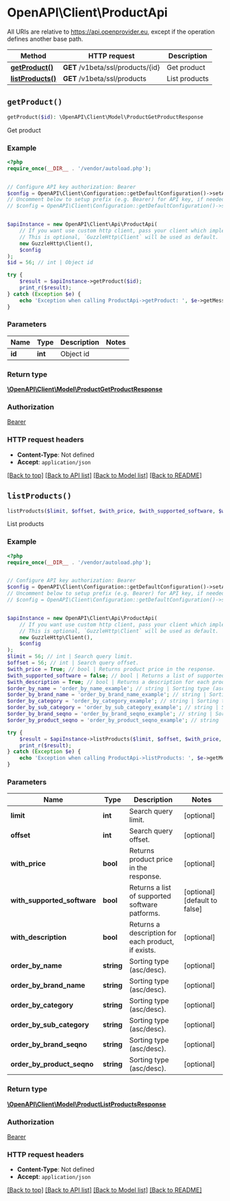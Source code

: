 # OpenAPI\Client\ProductApi

All URIs are relative to https://api.openprovider.eu, except if the operation defines another base path.

| Method | HTTP request | Description |
| ------------- | ------------- | ------------- |
| [**getProduct()**](ProductApi.md#getProduct) | **GET** /v1beta/ssl/products/{id} | Get product |
| [**listProducts()**](ProductApi.md#listProducts) | **GET** /v1beta/ssl/products | List products |


## `getProduct()`

```php
getProduct($id): \OpenAPI\Client\Model\ProductGetProductResponse
```

Get product

### Example

```php
<?php
require_once(__DIR__ . '/vendor/autoload.php');


// Configure API key authorization: Bearer
$config = OpenAPI\Client\Configuration::getDefaultConfiguration()->setApiKey('Authorization', 'YOUR_API_KEY');
// Uncomment below to setup prefix (e.g. Bearer) for API key, if needed
// $config = OpenAPI\Client\Configuration::getDefaultConfiguration()->setApiKeyPrefix('Authorization', 'Bearer');


$apiInstance = new OpenAPI\Client\Api\ProductApi(
    // If you want use custom http client, pass your client which implements `GuzzleHttp\ClientInterface`.
    // This is optional, `GuzzleHttp\Client` will be used as default.
    new GuzzleHttp\Client(),
    $config
);
$id = 56; // int | Object id

try {
    $result = $apiInstance->getProduct($id);
    print_r($result);
} catch (Exception $e) {
    echo 'Exception when calling ProductApi->getProduct: ', $e->getMessage(), PHP_EOL;
}
```

### Parameters

| Name | Type | Description  | Notes |
| ------------- | ------------- | ------------- | ------------- |
| **id** | **int**| Object id | |

### Return type

[**\OpenAPI\Client\Model\ProductGetProductResponse**](../Model/ProductGetProductResponse.md)

### Authorization

[Bearer](../../README.md#Bearer)

### HTTP request headers

- **Content-Type**: Not defined
- **Accept**: `application/json`

[[Back to top]](#) [[Back to API list]](../../README.md#endpoints)
[[Back to Model list]](../../README.md#models)
[[Back to README]](../../README.md)

## `listProducts()`

```php
listProducts($limit, $offset, $with_price, $with_supported_software, $with_description, $order_by_name, $order_by_brand_name, $order_by_category, $order_by_sub_category, $order_by_brand_seqno, $order_by_product_seqno): \OpenAPI\Client\Model\ProductListProductsResponse
```

List products

### Example

```php
<?php
require_once(__DIR__ . '/vendor/autoload.php');


// Configure API key authorization: Bearer
$config = OpenAPI\Client\Configuration::getDefaultConfiguration()->setApiKey('Authorization', 'YOUR_API_KEY');
// Uncomment below to setup prefix (e.g. Bearer) for API key, if needed
// $config = OpenAPI\Client\Configuration::getDefaultConfiguration()->setApiKeyPrefix('Authorization', 'Bearer');


$apiInstance = new OpenAPI\Client\Api\ProductApi(
    // If you want use custom http client, pass your client which implements `GuzzleHttp\ClientInterface`.
    // This is optional, `GuzzleHttp\Client` will be used as default.
    new GuzzleHttp\Client(),
    $config
);
$limit = 56; // int | Search query limit.
$offset = 56; // int | Search query offset.
$with_price = True; // bool | Returns product price in the response.
$with_supported_software = false; // bool | Returns a list of supported software patforms.
$with_description = True; // bool | Returns a description for each product, if exists.
$order_by_name = 'order_by_name_example'; // string | Sorting type (asc/desc).
$order_by_brand_name = 'order_by_brand_name_example'; // string | Sorting type (asc/desc).
$order_by_category = 'order_by_category_example'; // string | Sorting type (asc/desc).
$order_by_sub_category = 'order_by_sub_category_example'; // string | Sorting type (asc/desc).
$order_by_brand_seqno = 'order_by_brand_seqno_example'; // string | Sorting type (asc/desc).
$order_by_product_seqno = 'order_by_product_seqno_example'; // string | Sorting type (asc/desc).

try {
    $result = $apiInstance->listProducts($limit, $offset, $with_price, $with_supported_software, $with_description, $order_by_name, $order_by_brand_name, $order_by_category, $order_by_sub_category, $order_by_brand_seqno, $order_by_product_seqno);
    print_r($result);
} catch (Exception $e) {
    echo 'Exception when calling ProductApi->listProducts: ', $e->getMessage(), PHP_EOL;
}
```

### Parameters

| Name | Type | Description  | Notes |
| ------------- | ------------- | ------------- | ------------- |
| **limit** | **int**| Search query limit. | [optional] |
| **offset** | **int**| Search query offset. | [optional] |
| **with_price** | **bool**| Returns product price in the response. | [optional] |
| **with_supported_software** | **bool**| Returns a list of supported software patforms. | [optional] [default to false] |
| **with_description** | **bool**| Returns a description for each product, if exists. | [optional] |
| **order_by_name** | **string**| Sorting type (asc/desc). | [optional] |
| **order_by_brand_name** | **string**| Sorting type (asc/desc). | [optional] |
| **order_by_category** | **string**| Sorting type (asc/desc). | [optional] |
| **order_by_sub_category** | **string**| Sorting type (asc/desc). | [optional] |
| **order_by_brand_seqno** | **string**| Sorting type (asc/desc). | [optional] |
| **order_by_product_seqno** | **string**| Sorting type (asc/desc). | [optional] |

### Return type

[**\OpenAPI\Client\Model\ProductListProductsResponse**](../Model/ProductListProductsResponse.md)

### Authorization

[Bearer](../../README.md#Bearer)

### HTTP request headers

- **Content-Type**: Not defined
- **Accept**: `application/json`

[[Back to top]](#) [[Back to API list]](../../README.md#endpoints)
[[Back to Model list]](../../README.md#models)
[[Back to README]](../../README.md)
